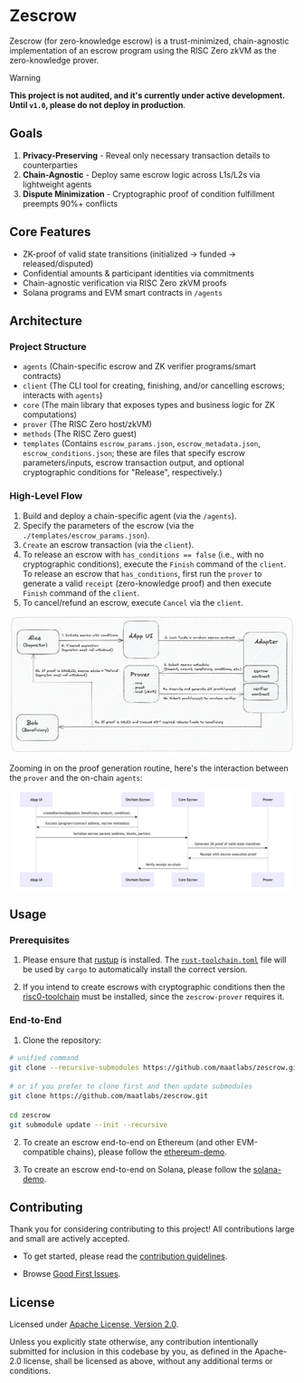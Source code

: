 # Zescrow

Zescrow (for zero-knowledge escrow) is a trust-minimized, chain-agnostic implementation of an escrow program using the RISC Zero zkVM as the zero-knowledge prover.

> [!WARNING]

**This project is not audited, and it's currently under active development. Until `v1.0`, please do not deploy in production**.

## Goals

1. **Privacy-Preserving** - Reveal only necessary transaction details to counterparties  
2. **Chain-Agnostic** - Deploy same escrow logic across L1s/L2s via lightweight agents  
3. **Dispute Minimization** - Cryptographic proof of condition fulfillment preempts 90%+ conflicts  

## Core Features  

- ZK-proof of valid state transitions (initialized → funded → released/disputed)  
- Confidential amounts & participant identities via commitments  
- Chain-agnostic verification via RISC Zero zkVM proofs  
- Solana programs and EVM smart contracts in `/agents`

## Architecture

### Project Structure

- `agents` (Chain-specific escrow and ZK verifier programs/smart contracts)
- `client` (The CLI tool for creating, finishing, and/or cancelling escrows; interacts with `agents`)
- `core` (The main library that exposes types and business logic for ZK computations)
- `prover` (The RISC Zero host/zkVM)
- `methods` (The RISC Zero guest)
- `templates` (Contains `escrow_params.json`, `escrow_metadata.json`, `escrow_conditions.json`; these are files that specify escrow parameters/inputs, escrow transaction output, and optional cryptographic conditions for "Release", respectively.)

### High-Level Flow

1. Build and deploy a chain-specific agent (via the `/agents`).
2. Specify the parameters of the escrow (via the `./templates/escrow_params.json`).
3. `Create` an escrow transaction (via the `client`).
4. To release an escrow with `has_conditions == false` (i.e., with no cryptographic conditions), execute the `Finish` command of the `client`.
To release an escrow that `has_conditions`, first run the `prover` to generate a valid `receipt` (zero-knowledge proof) and then execute `Finish` command of the `client`.
5. To cancel/refund an escrow, execute `Cancel` via the `client`.

![Zescrow architecture diagram](./assets/zescrow-arch.png)

Zooming in on the proof generation routine, here's the interaction between the `prover` and the on-chain `agents`:

![Proof generation flow diagram](./assets/proof-gen-flow.png)

## Usage

### Prerequisites

1. Please ensure that [rustup] is installed. The [`rust-toolchain.toml`][rust-toolchain] file will be used by `cargo` to
automatically install the correct version.

2. If you intend to create escrows with cryptographic conditions then the [risc0-toolchain] must be installed, since the `zescrow-prover` requires it.

### End-to-End

1. Clone the repository:

```sh
# unified command
git clone --recursive-submodules https://github.com/maatlabs/zescrow.git

# or if you prefer to clone first and then update submodules
git clone https://github.com/maatlabs/zescrow.git

cd zescrow
git submodule update --init --recursive
```

2. To create an escrow end-to-end on Ethereum (and other EVM-compatible chains), please follow the [ethereum-demo][ethereum-demo].

3. To create an escrow end-to-end on Solana, please follow the [solana-demo][solana-demo].

## Contributing

Thank you for considering contributing to this project! All contributions large and small are actively accepted.

- To get started, please read the [contribution guidelines](https://github.com/maatlabs/zescrow/blob/main/CONTRIBUTING.md).

- Browse [Good First Issues](https://github.com/maatlabs/zescrow/labels/good%20first%20issue).

## License

Licensed under [Apache License, Version 2.0](./LICENSE).

Unless you explicitly state otherwise, any contribution intentionally submitted for inclusion in this codebase by you, as defined in the Apache-2.0 license, shall be licensed as above, without any additional terms or conditions.

[ethereum-demo]: demos/ethereum_demo.md
[risc0-toolchain]: https://dev.risczero.com/api/zkvm/quickstart#1-install-the-risc-zero-toolchain
[rust-toolchain]: rust-toolchain.toml
[rustup]: https://rustup.rs
[solana-demo]: demos/solana_demo.md
